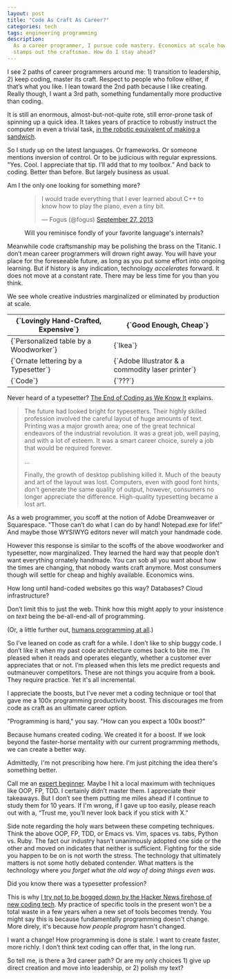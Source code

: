 ```yaml
---
layout: post
title: "Code As Craft As Career?"
categories: tech
tags: engineering programming
description:
  As a career programmer, I pursue code mastery. Economics at scale however
  stamps out the craftsman. How do I stay ahead?
---
```


I see 2 paths of career programmers around me: 1) transition to leadership, 2)
keep coding, master its craft. Respect to people who follow either, if that’s
what you like. I lean toward the 2nd path because I like creating. Really
though, I want a 3rd path, something fundamentally more productive than coding.

It is still an enormous, almost-but-not-quite rote, still error-prone task of
spinning up a quick idea. It takes years of practice to robustly instruct the
computer in even a trivial task, [in the robotic equivalent of making a
sandwich][Imperative thinking and the making of
sandwiches].

So I study up on the latest languages. Or frameworks. Or someone mentions
inversion of control. Or to be judicious with regular expressions. "Yes. Cool.
I appreciate that tip. I’ll add that to my toolbox.” And back to coding. Better
than before. But largely business as usual.

Am I the only one looking for something more?

<figure>
  <blockquote className="twitter-tweet" lang="en"><p>I would trade everything that I ever learned about C++ to know how to play the piano, even a tiny bit.</p>&mdash; Fogus (@fogus) <a href="https://twitter.com/fogus/statuses/383661140439363584">September 27, 2013</a></blockquote>
  <script async src="//platform.twitter.com/widgets.js" charSet="utf-8"></script>
  <figcaption>Will you reminisce fondly of your favorite language's internals?</figcaption>
</figure>

Meanwhile code craftsmanship may be polishing the brass on the Titanic. I don’t
mean career programmers will drown right away. You will have your place for the
foreseeable future, as long as you put some effort into ongoing learning. But
if history is any indication, technology _accelerates_ forward. It does not
move at a constant rate. There may be less time for you than you think.

We see whole creative industries marginalized or eliminated by production at
scale.

<table className='text-center'>
  <thead>
    <tr className='bg-gray-100'>
      <th className='border-b border-gray-500 px-4 py-2'>
        {`Lovingly Hand-Crafted, Expensive`}
      </th>
      <th className='border-b border-gray-500 border-l px-4 py-2'>
        {`Good Enough, Cheap`}
      </th>
    </tr>
  </thead>
  <tbody>
    <tr>
      <td className='border-b border-gray-500 px-4 py-2'>
        {`Personalized table by a Woodworker`}
      </td>
      <td className='border-b border-gray-500 border-l px-4 py-2'>
        {`Ikea`}
      </td>
    </tr>
    <tr>
      <td className='border-b border-gray-500 px-4 py-2'>
        {`Ornate lettering by a Typesetter`}
      </td>
      <td className='border-b border-gray-500 border-l px-4 py-2'>
        {`Adobe Illustrator & a commodity laser printer`}
      </td>
    </tr>
    <tr>
      <td className='border-gray-500 px-4 py-2'>
        {`Code`}
      </td>
      <td className='border-gray-500 border-l px-4 py-2'>
        {`???`}
      </td>
    </tr>
  </tbody>
</table>

Never heard of a typesetter? [The End of Coding as We Know It] explains.

> The future had looked bright for typesetters. Their highly skilled profession
> involved the careful layout of huge amounts of text. Printing was a major
> growth area; one of the great technical endeavors of the industrial
> revolution. It was a great job, well paying, and with a lot of esteem. It was
> a smart career choice, surely a job that would be required forever.
>
> …
>
> Finally, the growth of desktop publishing killed it. Much of the beauty and
> art of the layout was lost. Computers, even with good font hints, don't
> generate the same quality of output, however, consumers no longer appreciate
> the difference. High-quality typesetting became a lost art.

As a web programmer, you scoff at the notion of Adobe Dreamweaver or
Squarespace. "Those can’t do what I can do by hand! Notepad.exe for life!” And
maybe those WYSIWYG editors never will match your handmade code.

However this response is similar to the scoffs of the above woodworker and
typesetter, now marginalized. They learned the hard way that people don’t want
everything ornately handmade. You can sob all you want about how the times are
changing, that nobody wants craft anymore. Most consumers though will settle
for cheap and highly available. Economics wins.

How long until hand-coded websites go this way? Databases? Cloud
infrastructure?

Don’t limit this to just the web. Think how this might apply to your insistence
on _text_ being the be-all-end-all of programming.

(Or, a little further out, [humans programming at all][Humans Need Not Apply].)

So I’ve leaned on code as craft for a while. I don’t like to ship buggy code. I
don’t like it when my past code architecture comes back to bite me. I’m pleased
when it reads and operates elegantly, whether a customer ever appreciates that
or not. I’m pleased when this lets me predict requests and outmaneuver
competitors. These are not things you acquire from a book. They require
practice. Yet it's all incremental.

I appreciate the boosts, but I’ve never met a coding technique or tool that
gave me a 100x programming productivity boost. This discourages me from code as
craft as an ultimate career option.

"Programming is hard," you say. "How can you expect a 100x boost?"

Because humans created coding. We created it for a boost. If we look beyond the
faster-horse mentality with our current programming methods, we can create a
better way.

Admittedly, I'm not prescribing how here. I'm just pitching the idea there's
something better.

Call me an [expert beginner][How Developers Stop Learning: Rise of the Expert
Beginner]. Maybe I hit a local maximum with techniques like OOP, FP, TDD. I
certainly didn’t master them. I appreciate their takeaways. But I don’t see
them putting me miles ahead if I continue to study them for 10 years. If I'm
wrong, if I gave up too easily, please reach out with a, “Trust me, you’ll
never look back if you stick with X.”

Side note regarding the holy wars between these competing techniques. Think the
above OOP, FP, TDD, or Emacs vs. Vim, spaces vs. tabs, Python vs. Ruby. The
fact our industry hasn’t unanimously adopted one side or the other and moved on
indicates that neither is sufficient. Fighting for the side you happen to be on
is not worth the stress. The technology that ultimately matters is not some
hotly debated contender. What matters is the technology where _you forget what
the old way of doing things even was_.

Did you know there was a typesetter profession?

This is why [I try not to be bogged down by the Hacker News firehose of new
coding tech][Ongoing Learning in Breadth & Depth]. My practice of specific tools
in the present won't be a total waste in a few years when a new set of tools
becomes trendy. You might say this is because fundamentally programming doesn't
change. More direly, it's because _how people program_ hasn't changed.

I want a change! How programming is done is stale. I want to create faster,
more richly. I don’t think text coding can offer that, in the long run.

So tell me, is there a 3rd career path? Or are my only choices 1) give up
direct creation and move into leadership, or 2) polish my text?

[Imperative thinking and the making of sandwiches]: http://www.lighttable.com/2014/07/18/imperative-thinking/
[The End of Coding as We Know It]: http://theprogrammersparadox.blogspot.ca/2009/04/end-of-coding-as-we-know-it.html
[Humans Need Not Apply]: https://www.youtube.com/watch?v=7Pq-S557XQU
[How Developers Stop Learning: Rise of the Expert Beginner]: http://www.daedtech.com/how-developers-stop-learning-rise-of-the-expert-beginner
[Ongoing Learning in Breadth & Depth]: /posts/ongoing-learning-in-breadth-&-depth/
